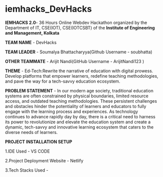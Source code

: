 # iemhacks_DevHacks

**IEMHACKS 2.0**- 36 Hours Online Webdev Hackathon organized by the Department of IT, CSE(IOT), CSE(IOTCSBT) of the **Institute of Engineering and Management, Kolkata**

**TEAM NAME** - DevHacks

**TEAM LEADER** - Soumalya Bhattacharyya(Github Username - soubhatta)

**OTHER TEAMMATE** - Arijit Nandi(GitHub Username - ArijitNandi123 )

**THEME** - Ed-Tech:Rewrite the narrative of education with digital prowess. Develop platforms that empower learners, redefine teaching methodologies, and pave the way for a tech-savvy education ecosystem.

**PROBLEM STATEMENT** - In our modern age society, traditional education systems are often constrained by physical boundaries, limited resource access, and outdated teaching methodologies. These persistent challenges and obstacles hinder the potentiality of learners and educators to fully engage with the learning process and experiences. As technology continues to advance rapidly day by day, there is a critical need to harness its power to revolutionize and elevate the education system and create a dynamic, tech-savvy and innovative learning ecosystem that caters to the diverse needs of learners.

**PROJECT INSTALLATION SETUP** 

1.IDE Used - VS CODE

2.Project Deployment Website - Netlify

3.Tech Stacks Used -

